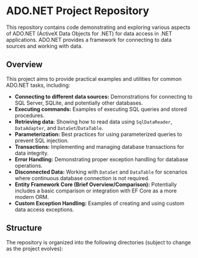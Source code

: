 # ADO.NET Project Repository

This repository contains code demonstrating and exploring various aspects of ADO.NET (ActiveX Data Objects for .NET) for data access in .NET applications. ADO.NET provides a framework for connecting to data sources and working with data.

## Overview

This project aims to provide practical examples and utilities for common ADO.NET tasks, including:

* **Connecting to different data sources:** Demonstrations for connecting to SQL Server, SQLite, and potentially other databases.
* **Executing commands:** Examples of executing SQL queries and stored procedures.
* **Retrieving data:** Showing how to read data using `SqlDataReader`, `DataAdapter`, and `DataSet`/`DataTable`.
* **Parameterization:** Best practices for using parameterized queries to prevent SQL injection.
* **Transactions:** Implementing and managing database transactions for data integrity.
* **Error Handling:** Demonstrating proper exception handling for database operations.
* **Disconnected Data:** Working with `DataSet` and `DataTable` for scenarios where continuous database connection is not required.
* **Entity Framework Core (Brief Overview/Comparison):** Potentially includes a basic comparison or integration with EF Core as a more modern ORM.
* **Custom Exception Handling:** Examples of creating and using custom data access exceptions.

## Structure

The repository is organized into the following directories (subject to change as the project evolves):
